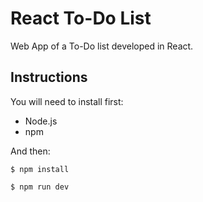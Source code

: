 # React To-Do List

Web App of a To-Do list developed in React.

## Instructions
You will need to install first:
- Node.js 
- npm

And then:
```
$ npm install
```
```
$ npm run dev
```
